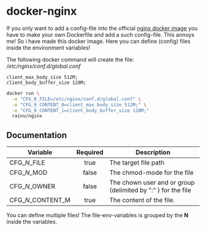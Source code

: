 # docker-nginx

If you only want to add a config-file into the official [nginx docker image](https://hub.docker.com/_/nginx)
you have to make your own Dockerfile and add a such config-file. This annoys me! So i have made this
docker image. Here you can define (config) files inside the environment variables!

The following docker command will create the file:
*/etc/nginx/conf.d/global.conf*
```
client_max_body_size 512M;
client_body_buffer_size 128M;
```

```bash
docker run \
  -e "CFG_0_FILE=/etc/nginx/conf.d/global.conf" \
  -e "CFG_0_CONTENT_0=client_max_body_size 512M;" \
  -e "CFG_0_CONTENT_1=client_body_buffer_size 128M;" 
  rainu/nginx
```

## Documentation

| Variable      | Required | Description  |
| ------------- |:--------:| ------------|
| CFG_*N*_FILE | true | The target file path |
| CFG_*N*_MOD | false | The chmod-mode for the file |
| CFG_*N*_OWNER | false | The chown user and or group (delimited by ":" ) for the file |
| CFG_*N*_CONTENT_M | true | The content of the file. |

You can define multiple files! The file-env-variables is grouped by the **N** inside the variables.